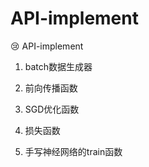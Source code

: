 # API-implement

😢  API-implement

1. batch数据生成器

2. 前向传播函数

3. SGD优化函数

4. 损失函数

5. 手写神经网络的train函数

